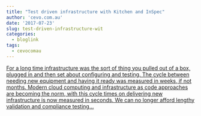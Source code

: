 ```yaml
---
title: "Test driven infrastructure with Kitchen and InSpec"
author: 'cevo.com.au'
date: '2017-07-23'
slug: test-driven-infrastructure-wit
categories:
  - bloglink
tags:
  - cevocomau
---
```


[For a long time infrastructure was the sort of thing you pulled out of a box, plugged in and then set about configuring and testing. The cycle between needing new equipment and having it ready was measured in weeks, if not months. Modern cloud computing and infrastructure as code approaches are becoming the norm, with this cycle times on delivering new infrastructure is now measured in seconds. We can no longer afford lengthy validation and compliance testing...<click to read more>](https://cevo.com.au/testing/2017/07/23/test-driven-infrastructure-with-test-kitchen.html)

